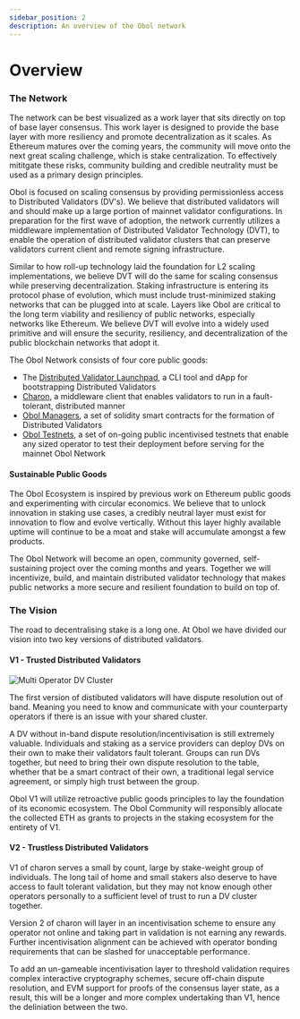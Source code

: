 ```yaml
---
sidebar_position: 2
description: An overview of the Obol network
---
```


# Overview

### The Network

The network can be best visualized as a work layer that sits directly on top of base layer consensus. This work layer is designed to provide the base layer with more resiliency and promote decentralization as it scales. As Ethereum matures over the coming years, the community will move onto the next great scaling challenge, which is stake centralization. To effectively mititgate these risks, community building and credible neutrality must be used as a primary design principles.

Obol is focused on scaling consensus by providing permissionless access to Distributed Validators (DV's). We believe that distributed validators will and should make up a large portion of mainnet validator configurations. In preparation for the first wave of adoption, the network currently utilizes a middleware implementation of Distributed Validator Technology (DVT), to enable the operation of distributed validator clusters that can preserve validators current client and remote signing infrastructure.

Similar to how roll-up technology laid the foundation for L2 scaling implementations, we believe DVT will do the same for scaling consensus while preserving decentralization. Staking infrastructure is entering its protocol phase of evolution, which must include trust-minimized staking networks that can be plugged into at scale. Layers like Obol are critical to the long term viability and resiliency of public networks, especially networks like Ethereum. We believe DVT will evolve into a widely used primitive and will ensure the security, resiliency, and decentralization of the public blockchain networks that adopt it.

The Obol Network consists of four core public goods:

* The [Distributed Validator Launchpad](../dvk/01_distributed-validator-keys.md), a CLI tool and dApp for bootstrapping Distributed Validators
* [Charon](../dv/01_introducing-charon.md), a middleware client that enables validators to run in a fault-tolerant, distributed manner
* [Obol Managers](../sc/01_introducing-obol-managers.md), a set of solidity smart contracts for the formation of Distributed Validators
* [Obol Testnets](../testnet.md), a set of on-going public incentivised testnets that enable any sized operator to test their deployment before serving for the mainnet Obol Network

#### Sustainable Public Goods

The Obol Ecosystem is inspired by previous work on Ethereum public goods and experimenting with circular economics. We believe that to unlock innovation in staking use cases, a credibly neutral layer must exist for innovation to flow and evolve vertically. Without this layer highly available uptime will continue to be a moat and stake will accumulate amongst a few products.

The Obol Network will become an open, community governed, self-sustaining project over the coming months and years. Together we will incentivize, build, and maintain distributed validator technology that makes public networks a more secure and resilient foundation to build on top of.

### The Vision

The road to decentralising stake is a long one. At Obol we have divided our vision into two key versions of distributed validators.

#### V1 - Trusted Distributed Validators

![Multi Operator DV Cluster](https://github.com/ObolNetwork/obol-docs/blob/main/img/MultiOperator7.png)

The first version of distibuted validators will have dispute resolution out of band. Meaning you need to know and communicate with your counterparty operators if there is an issue with your shared cluster.

A DV without in-band dispute resolution/incentivisation is still extremely valuable. Individuals and staking as a service providers can deploy DVs on their own to make their validators fault tolerant. Groups can run DVs together, but need to bring their own dispute resolution to the table, whether that be a smart contract of their own, a traditional legal service agreement, or simply high trust between the group.

Obol V1 will utilize retroactive public goods principles to lay the foundation of its economic ecosystem. The Obol Community will responsibly allocate the collected ETH as grants to projects in the staking ecosystem for the entirety of V1.

#### V2 - Trustless Distributed Validators

V1 of charon serves a small by count, large by stake-weight group of individuals. The long tail of home and small stakers also deserve to have access to fault tolerant validation, but they may not know enough other operators personally to a sufficient level of trust to run a DV cluster together.

Version 2 of charon will layer in an incentivisation scheme to ensure any operator not online and taking part in validation is not earning any rewards. Further incentivisation alignment can be achieved with operator bonding requirements that can be slashed for unacceptable performance.

To add an un-gameable incentivisation layer to threshold validation requires complex interactive cryptography schemes, secure off-chain dispute resolution, and EVM support for proofs of the consensus layer state, as a result, this will be a longer and more complex undertaking than V1, hence the deliniation between the two.
